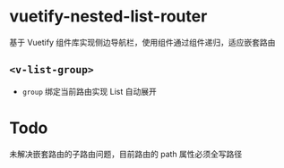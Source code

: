 # vuetify-nested-list-router

基于 Vuetify 组件库实现侧边导航栏，使用<v-list>组件通过组件递归，适应嵌套路由

## `<v-list-group>`

- `group` 绑定当前路由实现 List 自动展开

# Todo

未解决嵌套路由的子路由问题，目前路由的 path 属性必须全写路径
